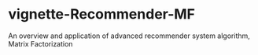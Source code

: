 # vignette-Recommender-MF
An overview and application of advanced recommender system algorithm, Matrix Factorization
